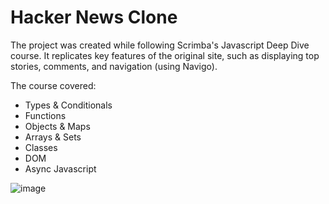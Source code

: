 # Hacker News Clone

The project was created while following Scrimba's Javascript Deep Dive course. 
It replicates key features of the original site, such as displaying top stories, comments, and navigation (using Navigo). 

The course covered:
  -  Types & Conditionals
  -  Functions
  -  Objects & Maps
  -  Arrays & Sets
  -  Classes
  -  DOM
  -  Async Javascript
  
![image](https://github.com/user-attachments/assets/5be455bb-abac-4b61-8805-9d029aaca524)

